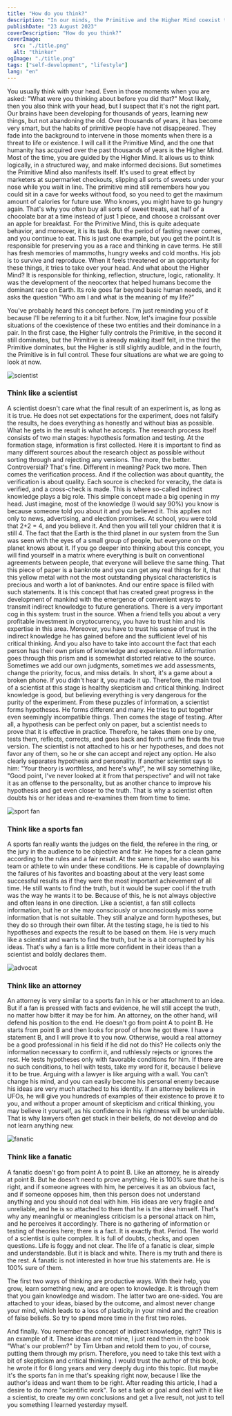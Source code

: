 ```yaml
---
title: "How do you think?"
description: "In our minds, the Primitive and the Higher Mind coexist together. Which one do you use?"
publishDate: "23 August 2023"
coverDescription: "How do you think?"
coverImage:
  src: "./title.png"
  alt: "thinker"
ogImage: "./title.png"
tags: ["self-development", "lifestyle"]
lang: "en"
---
```


You usually think with your head. Even in those moments when you are asked: "What were you thinking about before you did that?" Most likely, then you also think with your head, but I suspect that it's not the right part. Our brains have been developing for thousands of years, learning new things, but not abandoning the old. Over thousands of years, it has become very smart, but the habits of primitive people have not disappeared. They fade into the background to intervene in those moments when there is a threat to life or existence. I will call it the Primitive Mind, and the one that humanity has acquired over the past thousands of years is the Higher Mind. Most of the time, you are guided by the Higher Mind. It allows us to think logically, in a structured way, and make informed decisions. But sometimes the Primitive Mind also manifests itself. It's used to great effect by marketers at supermarket checkouts, slipping all sorts of sweets under your nose while you wait in line. The primitive mind still remembers how you could sit in a cave for weeks without food, so you need to get the maximum amount of calories for future use. Who knows, you might have to go hungry again. That's why you often buy all sorts of sweet treats, eat half of a chocolate bar at a time instead of just 1 piece, and choose a croissant over an apple for breakfast. For the Primitive Mind, this is quite adequate behavior, and moreover, it is its task. But the period of fasting never comes, and you continue to eat. This is just one example, but you get the point.It is responsible for preserving you as a race and thinking in cave terms. He still has fresh memories of mammoths, hungry weeks and cold months. His job is to survive and reproduce. When it feels threatened or an opportunity for these things, it tries to take over your head. And what about the Higher Mind? It is responsible for thinking, reflection, structure, logic, rationality. It was the development of the neocortex that helped humans become the dominant race on Earth. Its role goes far beyond basic human needs, and it asks the question "Who am I and what is the meaning of my life?”

You've probably heard this concept before. I'm just reminding you of it because I'll be referring to it a bit further. Now, let's imagine four possible situations of the coexistence of these two entities and their dominance in a pair. In the first case, the Higher fully controls the Primitive, in the second it still dominates, but the Primitive is already making itself felt, in the third the Primitive dominates, but the Higher is still slightly audible, and in the fourth, the Primitive is in full control. These four situations are what we are going to look at now.

![scientist](./scientist.png)

### Think like a scientist

A scientist doesn't care what the final result of an experiment is, as long as it is true. He does not set expectations for the experiment, does not falsify the results, he does everything as honestly and without bias as possible. What he gets in the result is what he accepts. The research process itself consists of two main stages: hypothesis formation and testing. At the formation stage, information is first collected. Here it is important to find as many different sources about the research object as possible without sorting through and rejecting any versions. The more, the better. Controversial? That's fine. Different in meaning? Pack two more. Then comes the verification process. And if the collection was about quantity, the verification is about quality. Each source is checked for veracity, the data is verified, and a cross-check is made. This is where so-called indirect knowledge plays a big role. This simple concept made a big opening in my head. Just imagine, most of the knowledge (I would say 90%) you know is because someone told you about it and you believed it. This applies not only to news, advertising, and election promises. At school, you were told that 2+2 = 4, and you believe it. And then you will tell your children that it is still 4. The fact that the Earth is the third planet in our system from the Sun was seen with the eyes of a small group of people, but everyone on the planet knows about it. If you go deeper into thinking about this concept, you will find yourself in a matrix where everything is built on conventional agreements between people, that everyone will believe the same thing. That this piece of paper is a banknote and you can get any real things for it, that this yellow metal with not the most outstanding physical characteristics is precious and worth a lot of banknotes. And our entire space is filled with such statements. It is this concept that has created great progress in the development of mankind with the emergence of convenient ways to transmit indirect knowledge to future generations. There is a very important cog in this system: trust in the source. When a friend tells you about a very profitable investment in cryptocurrency, you have to trust him and his expertise in this area. Moreover, you have to trust his sense of trust in the indirect knowledge he has gained before and the sufficient level of his critical thinking. And you also have to take into account the fact that each person has their own prism of knowledge and experience. All information goes through this prism and is somewhat distorted relative to the source. Sometimes we add our own judgments, sometimes we add assessments, change the priority, focus, and miss details. In short, it's a game about a broken phone. If you didn't hear it, you made it up. Therefore, the main tool of a scientist at this stage is healthy skepticism and critical thinking. Indirect knowledge is good, but believing everything is very dangerous for the purity of the experiment. From these puzzles of information, a scientist forms hypotheses. He forms different and many. He tries to put together even seemingly incompatible things. Then comes the stage of testing. After all, a hypothesis can be perfect only on paper, but a scientist needs to prove that it is effective in practice. Therefore, he takes them one by one, tests them, reflects, corrects, and goes back and forth until he finds the true version. The scientist is not attached to his or her hypotheses, and does not favor any of them, so he or she can accept and reject any option. He also clearly separates hypothesis and personality. If another scientist says to him: "Your theory is worthless, and here's why!", he will say something like, "Good point, I've never looked at it from that perspective" and will not take it as an offense to the personality, but as another chance to improve his hypothesis and get even closer to the truth. That is why a scientist often doubts his or her ideas and re-examines them from time to time.

![sport fan](./fan.png)

### Think like a sports fan

A sports fan really wants the judges on the field, the referee in the ring, or the jury in the audience to be objective and fair. He hopes for a clean game according to the rules and a fair result. At the same time, he also wants his team or athlete to win under these conditions. He is capable of downplaying the failures of his favorites and boasting about at the very least some successful results as if they were the most important achievement of all time. He still wants to find the truth, but it would be super cool if the truth was the way he wants it to be. Because of this, he is not always objective and often leans in one direction. Like a scientist, a fan still collects information, but he or she may consciously or unconsciously miss some information that is not suitable. They still analyze and form hypotheses, but they do so through their own filter. At the testing stage, he is tied to his hypotheses and expects the result to be based on them. He is very much like a scientist and wants to find the truth, but he is a bit corrupted by his ideas. That's why a fan is a little more confident in their ideas than a scientist and boldly declares them.

![advocat](./advocat.png)

### Think like an attorney

An attorney is very similar to a sports fan in his or her attachment to an idea. But if a fan is pressed with facts and evidence, he will still accept the truth, no matter how bitter it may be for him. An attorney, on the other hand, will defend his position to the end. He doesn't go from point A to point B. He starts from point B and then looks for proof of how he got there. I have a statement B, and I will prove it to you now. Otherwise, would a real attorney be a good professional in his field if he did not do this? He collects only the information necessary to confirm it, and ruthlessly rejects or ignores the rest. He tests hypotheses only with favorable conditions for him. If there are no such conditions, to hell with tests, take my word for it, because I believe it to be true. Arguing with a lawyer is like arguing with a wall. You can't change his mind, and you can easily become his personal enemy because his ideas are very much attached to his identity. If an attorney believes in UFOs, he will give you hundreds of examples of their existence to prove it to you, and without a proper amount of skepticism and critical thinking, you may believe it yourself, as his confidence in his rightness will be undeniable. That is why lawyers often get stuck in their beliefs, do not develop and do not learn anything new.

![fanatic](./fanatic.png)

### Think like a fanatic

A fanatic doesn't go from point A to point B. Like an attorney, he is already at point B. But he doesn't need to prove anything. He is 100% sure that he is right, and if someone agrees with him, he perceives it as an obvious fact, and if someone opposes him, then this person does not understand anything and you should not deal with him. His ideas are very fragile and unreliable, and he is so attached to them that he is the idea himself. That's why any meaningful or meaningless criticism is a personal attack on him, and he perceives it accordingly. There is no gathering of information or testing of theories here; there is a fact. It is exactly that. Period. The world of a scientist is quite complex. It is full of doubts, checks, and open questions. Life is foggy and not clear. The life of a fanatic is clear, simple and understandable. But it is black and white. There is my truth and there is the rest. A fanatic is not interested in how true his statements are. He is 100% sure of them.

The first two ways of thinking are productive ways. With their help, you grow, learn something new, and are open to knowledge. It is through them that you gain knowledge and wisdom. The latter two are one-sided. You are attached to your ideas, biased by the outcome, and almost never change your mind, which leads to a loss of plasticity in your mind and the creation of false beliefs. So try to spend more time in the first two roles.

And finally. You remember the concept of indirect knowledge, right? This is an example of it. These ideas are not mine, I just read them in the book "What's our problem?" by Tim Urban and retold them to you, of course, putting them through my prism. Therefore, you need to take this text with a bit of skepticism and critical thinking. I would trust the author of this book, he wrote it for 6 long years and very deeply dug into this topic. But maybe it's the sports fan in me that's speaking right now, because I like the author's ideas and want them to be right. After reading this article, I had a desire to do more "scientific work". To set a task or goal and deal with it like a scientist, to create my own conclusions and get a live result, not just to tell you something I learned yesterday myself.
